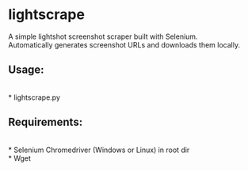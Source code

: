 # lightscrape
A simple lightshot screenshot scraper built with Selenium. <br />
Automatically generates screenshot URLs and downloads them locally. <br />

<h2>Usage:</h2> <br />
* lightscrape.py <number of screenshots e.g 5> <br />

<h2>Requirements: </h2> <br />
* Selenium Chromedriver (Windows or Linux) in root dir <br />
* Wget <br />
